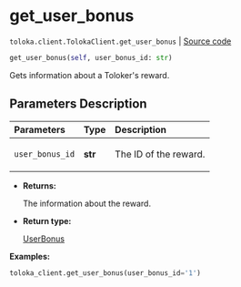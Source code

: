 # get_user_bonus
`toloka.client.TolokaClient.get_user_bonus` | [Source code](https://github.com/Toloka/toloka-kit/blob/v1.1.1/src/client/__init__.py#L3043)

```python
get_user_bonus(self, user_bonus_id: str)
```

Gets information about a Toloker's reward.

## Parameters Description

| Parameters | Type | Description |
| :----------| :----| :-----------|
`user_bonus_id`|**str**|<p>The ID of the reward.</p>

* **Returns:**

  The information about the reward.

* **Return type:**

  [UserBonus](toloka.client.user_bonus.UserBonus.md)

**Examples:**


```python
toloka_client.get_user_bonus(user_bonus_id='1')
```
